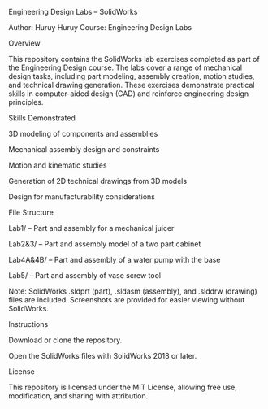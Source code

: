 Engineering Design Labs – SolidWorks

Author: Huruy Huruy
Course: Engineering Design Labs

Overview

This repository contains the SolidWorks lab exercises completed as part of the Engineering Design course. The labs cover a range of mechanical design tasks, including part modeling, assembly creation, motion studies, and technical drawing generation. These exercises demonstrate practical skills in computer-aided design (CAD) and reinforce engineering design principles.

Skills Demonstrated

3D modeling of components and assemblies

Mechanical assembly design and constraints

Motion and kinematic studies

Generation of 2D technical drawings from 3D models

Design for manufacturability considerations

File Structure

Lab1/ – Part and assembly for a mechanical juicer

Lab2&3/ – Part and assembly model of a two part cabinet  

Lab4A&4B/ – Part and assembly of a water pump with the base

Lab5/ – Part and assembly of vase screw tool

Note: SolidWorks .sldprt (part), .sldasm (assembly), and .slddrw (drawing) files are included. Screenshots are provided for easier viewing without SolidWorks.

Instructions

Download or clone the repository.

Open the SolidWorks files with SolidWorks 2018 or later.


License

This repository is licensed under the MIT License, allowing free use, modification, and sharing with attribution.
